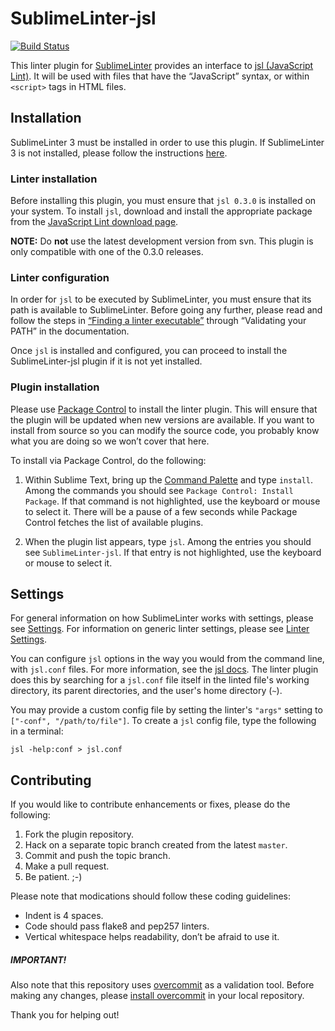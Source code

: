 SublimeLinter-jsl
=========================

[![Build Status](https://travis-ci.org/SublimeLinter/SublimeLinter-jsl.svg?branch=master)](https://travis-ci.org/SublimeLinter/SublimeLinter-jsl)

This linter plugin for [SublimeLinter](http://sublimelinter.readthedocs.org) provides an interface to [jsl (JavaScript Lint)](http://javascriptlint.com/index.htm). It will be used with files that have the “JavaScript” syntax, or within `<script>` tags in HTML files.

## Installation
SublimeLinter 3 must be installed in order to use this plugin. If SublimeLinter 3 is not installed, please follow the instructions [here](http://sublimelinter.readthedocs.org/en/latest/installation.html).

### Linter installation
Before installing this plugin, you must ensure that `jsl 0.3.0` is installed on your system. To install `jsl`, download and install the appropriate package from the [JavaScript Lint download page](http://javascriptlint.com/download.htm).

**NOTE:** Do **not** use the latest development version from svn. This plugin is only compatible with one of the 0.3.0 releases.

### Linter configuration
In order for `jsl` to be executed by SublimeLinter, you must ensure that its path is available to SublimeLinter. Before going any further, please read and follow the steps in [“Finding a linter executable”](http://sublimelinter.readthedocs.org/en/latest/troubleshooting.html#finding-a-linter-executable) through “Validating your PATH” in the documentation.

Once `jsl` is installed and configured, you can proceed to install the SublimeLinter-jsl plugin if it is not yet installed.

### Plugin installation
Please use [Package Control](https://sublime.wbond.net/installation) to install the linter plugin. This will ensure that the plugin will be updated when new versions are available. If you want to install from source so you can modify the source code, you probably know what you are doing so we won’t cover that here.

To install via Package Control, do the following:

1. Within Sublime Text, bring up the [Command Palette](http://docs.sublimetext.info/en/sublime-text-3/extensibility/command_palette.html) and type `install`. Among the commands you should see `Package Control: Install Package`. If that command is not highlighted, use the keyboard or mouse to select it. There will be a pause of a few seconds while Package Control fetches the list of available plugins.

1. When the plugin list appears, type `jsl`. Among the entries you should see `SublimeLinter-jsl`. If that entry is not highlighted, use the keyboard or mouse to select it.

## Settings
For general information on how SublimeLinter works with settings, please see [Settings](http://sublimelinter.readthedocs.org/en/latest/settings.html). For information on generic linter settings, please see [Linter Settings](http://sublimelinter.readthedocs.org/en/latest/linter_settings.html).

You can configure `jsl` options in the way you would from the command line, with `jsl.conf` files. For more information, see the [jsl docs](http://www.javascriptlint.com/docs/). The linter plugin does this by searching for a `jsl.conf` file itself in the linted file's working directory, its parent directories, and the user's home directory (`~`).

You may provide a custom config file by setting the linter's `"args"` setting to `["-conf", "/path/to/file"]`. To create a `jsl` config file, type the following in a terminal:

```
jsl -help:conf > jsl.conf
```

## Contributing
If you would like to contribute enhancements or fixes, please do the following:

1. Fork the plugin repository.
1. Hack on a separate topic branch created from the latest `master`.
1. Commit and push the topic branch.
1. Make a pull request.
1. Be patient.  ;-)

Please note that modications should follow these coding guidelines:

- Indent is 4 spaces.
- Code should pass flake8 and pep257 linters.
- Vertical whitespace helps readability, don’t be afraid to use it.

##### IMPORTANT!
Also note that this repository uses [overcommit](https://github.com/causes/overcommit) as a validation tool. Before making any changes, please [install overcommit](https://github.com/causes/overcommit#installation) in your local repository.

Thank you for helping out!
